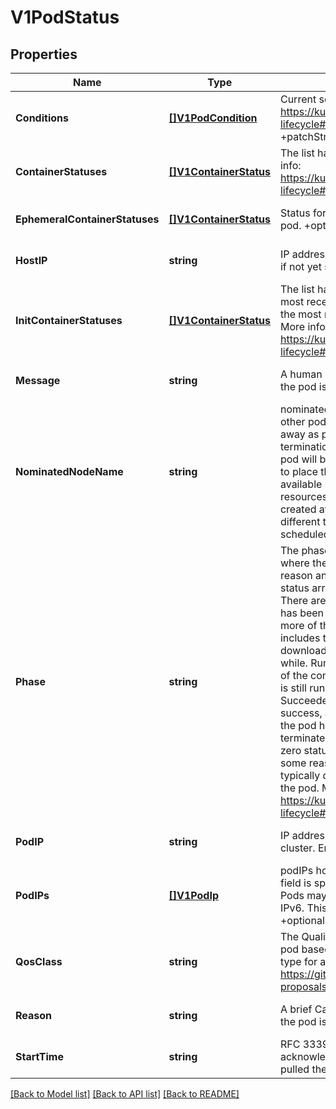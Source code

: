 # V1PodStatus

## Properties
Name | Type | Description | Notes
------------ | ------------- | ------------- | -------------
**Conditions** | [**[]V1PodCondition**](v1.PodCondition.md) | Current service state of pod. More info: https://kubernetes.io/docs/concepts/workloads/pods/pod-lifecycle#pod-conditions +optional +patchMergeKey&#x3D;type +patchStrategy&#x3D;merge | [optional] [default to null]
**ContainerStatuses** | [**[]V1ContainerStatus**](v1.ContainerStatus.md) | The list has one entry per container in the manifest. More info: https://kubernetes.io/docs/concepts/workloads/pods/pod-lifecycle#pod-and-container-status +optional | [optional] [default to null]
**EphemeralContainerStatuses** | [**[]V1ContainerStatus**](v1.ContainerStatus.md) | Status for any ephemeral containers that have run in this pod. +optional | [optional] [default to null]
**HostIP** | **string** | IP address of the host to which the pod is assigned. Empty if not yet scheduled. +optional | [optional] [default to null]
**InitContainerStatuses** | [**[]V1ContainerStatus**](v1.ContainerStatus.md) | The list has one entry per init container in the manifest. The most recent successful init container will have ready &#x3D; true, the most recently started container will have startTime set. More info: https://kubernetes.io/docs/concepts/workloads/pods/pod-lifecycle#pod-and-container-status | [optional] [default to null]
**Message** | **string** | A human readable message indicating details about why the pod is in this condition. +optional | [optional] [default to null]
**NominatedNodeName** | **string** | nominatedNodeName is set only when this pod preempts other pods on the node, but it cannot be scheduled right away as preemption victims receive their graceful termination periods. This field does not guarantee that the pod will be scheduled on this node. Scheduler may decide to place the pod elsewhere if other nodes become available sooner. Scheduler may also decide to give the resources on this node to a higher priority pod that is created after preemption. As a result, this field may be different than PodSpec.nodeName when the pod is scheduled. +optional | [optional] [default to null]
**Phase** | **string** | The phase of a Pod is a simple, high-level summary of where the Pod is in its lifecycle. The conditions array, the reason and message fields, and the individual container status arrays contain more detail about the pod&#x27;s status. There are five possible phase values:  Pending: The pod has been accepted by the Kubernetes system, but one or more of the container images has not been created. This includes time before being scheduled as well as time spent downloading images over the network, which could take a while. Running: The pod has been bound to a node, and all of the containers have been created. At least one container is still running, or is in the process of starting or restarting. Succeeded: All containers in the pod have terminated in success, and will not be restarted. Failed: All containers in the pod have terminated, and at least one container has terminated in failure. The container either exited with non-zero status or was terminated by the system. Unknown: For some reason the state of the pod could not be obtained, typically due to an error in communicating with the host of the pod.  More info: https://kubernetes.io/docs/concepts/workloads/pods/pod-lifecycle#pod-phase +optional | [optional] [default to null]
**PodIP** | **string** | IP address allocated to the pod. Routable at least within the cluster. Empty if not yet allocated. +optional | [optional] [default to null]
**PodIPs** | [**[]V1PodIp**](v1.PodIP.md) | podIPs holds the IP addresses allocated to the pod. If this field is specified, the 0th entry must match the podIP field. Pods may be allocated at most 1 value for each of IPv4 and IPv6. This list is empty if no IPs have been allocated yet. +optional +patchStrategy&#x3D;merge +patchMergeKey&#x3D;ip | [optional] [default to null]
**QosClass** | **string** | The Quality of Service (QOS) classification assigned to the pod based on resource requirements See PodQOSClass type for available QOS classes More info: https://git.k8s.io/community/contributors/design-proposals/node/resource-qos.md +optional | [optional] [default to null]
**Reason** | **string** | A brief CamelCase message indicating details about why the pod is in this state. e.g. &#x27;Evicted&#x27; +optional | [optional] [default to null]
**StartTime** | **string** | RFC 3339 date and time at which the object was acknowledged by the Kubelet. This is before the Kubelet pulled the container image(s) for the pod. +optional | [optional] [default to null]

[[Back to Model list]](../README.md#documentation-for-models) [[Back to API list]](../README.md#documentation-for-api-endpoints) [[Back to README]](../README.md)

